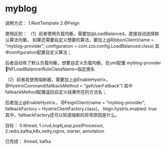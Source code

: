 # myblog

调用方式：
1.RestTemplate
2.@Feign

使用区别：
（1）前者使用负载均衡，需要加@LoadBalanced，直接自动选择默认算法均衡，
如果还需要自定义想要的算法，要加上@RibbonClient(name = "myblog-provider", configuration = com.zzs.config.LoadBalanced.class)
其中configuration配置自定义算法；

后者自动有了默认负载均衡，想要自定义负载均衡，在yml配置
myblog-provider:ribbon:NFLoadBalancerRuleClassName=指定类名

（2）前者若使用熔断器，需要加上@EnableHystrix，@HystrixCommand(fallbackMethod = "getUserFallback")
其中fallbackMethod配置返回自定义结果所在的方法名；

后者加上@EnableHystrix，
@FeignClient(name = "myblog-provider", fallbackFactory = HystrixClientFactory.class)，
feign.hystrix.enabled: true
其中，fallbackFactory还可以知道熔断的异常原因是什么。


目标：
0.thread,
1.crud,log4j,aop,postProcessor,
2.redis,kafka,k8s,netty,nginx, starter, annotation

已完成：
thread, kafka
